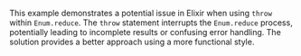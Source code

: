 This example demonstrates a potential issue in Elixir when using `throw` within `Enum.reduce`. The `throw` statement interrupts the `Enum.reduce` process, potentially leading to incomplete results or confusing error handling.  The solution provides a better approach using a more functional style.